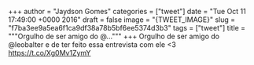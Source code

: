 
+++
author = "Jaydson Gomes"
categories = ["tweet"]
date = "Tue Oct 11 17:49:00 +0000 2016"
draft = false
image = "{TWEET_IMAGE}"
slug = "f7ba3ee9a5ea6f1ca9df38a78b5bf6ee5374d3b3"
tags = ["tweet"]
title = """Orgulho de ser amigo do @..."""
+++
Orgulho de ser amigo do @leobalter e de ter feito essa entrevista com ele &lt;3 https://t.co/Xg0Mv1ZymY
